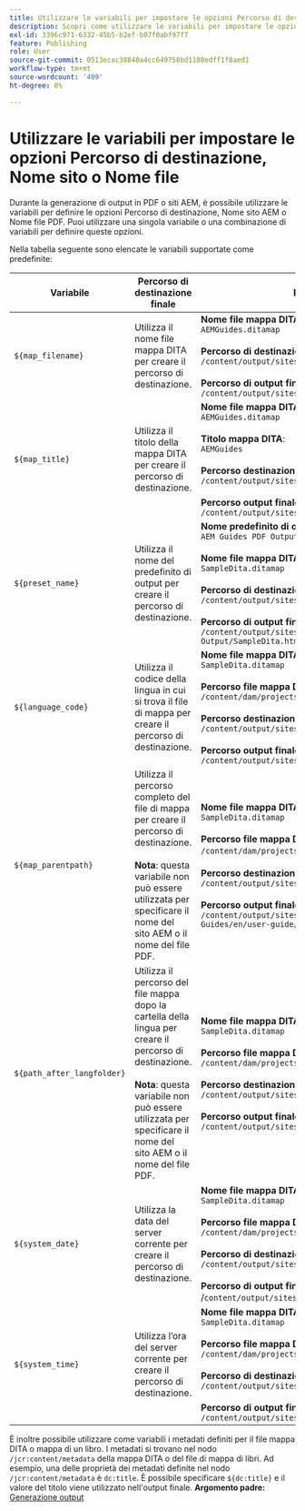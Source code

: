 ```yaml
---
title: Utilizzare le variabili per impostare le opzioni Percorso di destinazione, Nome sito o Nome file
description: Scopri come utilizzare le variabili per impostare le opzioni Percorso di destinazione, Nome sito o Nome file. Conoscere le variabili pronte all’uso supportate in AEM Guides.
exl-id: 3396c971-6332-45b5-b2ef-b07f0abf97f7
feature: Publishing
role: User
source-git-commit: 0513ecac38840a4cc649758bd1180edff1f8aed1
workflow-type: tm+mt
source-wordcount: '409'
ht-degree: 0%

---
```


# Utilizzare le variabili per impostare le opzioni Percorso di destinazione, Nome sito o Nome file


Durante la generazione di output in PDF o siti AEM, è possibile utilizzare le variabili per definire le opzioni Percorso di destinazione, Nome sito AEM o Nome file PDF. Puoi utilizzare una singola variabile o una combinazione di variabili per definire queste opzioni.

Nella tabella seguente sono elencate le variabili supportate come predefinite:

| Variabile | Percorso di destinazione finale | Esempio |
| --- | --- | --- |
| `${map_filename}` | Utilizza il nome file mappa DITA per creare il percorso di destinazione. | **Nome file mappa DITA**:<br>`AEMGuides.ditamap`<br><br>**Percorso di destinazione** configurato come:<br>`/content/output/sites/${map_filename}`<br><br>**Percorso di output finale**:<br>`/content/output/sites/aemGuides/AEMGuides.html` |
| `${map_title}` | Utilizza il titolo della mappa DITA per creare il percorso di destinazione. | **Nome file mappa DITA**:<br>`AEMGuides.ditamap`<br><br>**Titolo mappa DITA**:<br>`AEMGuides`<br><br>**Percorso destinazione** configurato come:<br>`/content/output/sites/${map_title}`<br><br>**Percorso output finale**:<br>`/content/output/sites/AEMGuides/AEMGuides.html` |
| `${preset_name}` | Utilizza il nome del predefinito di output per creare il percorso di destinazione. | **Nome predefinito di output**:<br>`AEM Guides PDF Output`<br><br>**Nome file mappa DITA**:<br>`SampleDita.ditamap`<br><br>**Percorso di destinazione** configurato come:<br>`/content/output/sites/${preset_name}`<br><br>**Percorso di output finale**:<br>`/content/output/sites/AEM Guides PDF Output/SampleDita.html` |
| `${language_code}` | Utilizza il codice della lingua in cui si trova il file di mappa per creare il percorso di destinazione. | **Nome file mappa DITA**:<br>`SampleDita.ditamap`<br><br>**Percorso file mappa DITA**:<br>`/content/dam/projects/AEM-Guides/en/user-guide/`<br><br>**Percorso destinazione** configurato come:<br>`/content/output/sites/${language_code}`<br><br>**Percorso output finale**:<br>`/content/output/sites/en/SampleDita.html` |
| `${map_parentpath}` | Utilizza il percorso completo del file di mappa per creare il percorso di destinazione.<br><br>**Nota**: questa variabile non può essere utilizzata per specificare il nome del sito AEM o il nome del file PDF. | **Nome file mappa DITA**:<br>`SampleDita.ditamap`<br><br>**Percorso file mappa DITA**:<br>`/content/dam/projects/AEM-Guides/en/user-guide`/<br><br>**Percorso destinazione** configurato come:<br>`/content/output/sites/${map_parentpath}`<br><br>**Percorso output finale**:<br>`/content/output/sites/content/dam/projects/AEM-Guides/en/user-guide/SampleDita.html` |
| `${path_after_langfolder}` | Utilizza il percorso del file mappa dopo la cartella della lingua per creare il percorso di destinazione.<br><br>**Nota**: questa variabile non può essere utilizzata per specificare il nome del sito AEM o il nome del file PDF. | **Nome file mappa DITA**:<br>`SampleDita.ditamap`<br><br>**Percorso file mappa DITA**:<br>`/content/dam/projects/AEM-Guides/en/user-guide/`<br><br>**Percorso destinazione** configurato come:<br>`/content/output/sites/${path\_after\_langfolder}`<br><br>**Percorso output finale**:<br>`/content/output/sites/user-guide/SampleDita.html` |
| `${system_date}` | Utilizza la data del server corrente per creare il percorso di destinazione. | **Nome file mappa DITA**: <br> `SampleDita.ditamap` <br><br> **Percorso file mappa DITA:** <br> `/content/dam/projects/AEM-Guides/en/user-guide/` <br><br> **Percorso di destinazione** configurato come: <br> `/content/output/sites/${system_date}` <br> <br> **Percorso di output finale:** <br> /`content/output/sites/08252023/SampleDita.html` |
| `${system_time}` | Utilizza l’ora del server corrente per creare il percorso di destinazione. | **Nome file mappa DITA:** <br>`SampleDita.ditamap` <br> <br> **Percorso file mappa DITA:** <br>`/content/dam/projects/AEM-Guides/en/user-guide/` <br><Br>**Percorso di destinazione** configurato come: <br> `/content/output/sites/${system_time}`<br><br>**Percorso di output finale:**<br>`/content/output/sites/055612/SampleDita.html` |

È inoltre possibile utilizzare come variabili i metadati definiti per il file mappa DITA o mappa di un libro. I metadati si trovano nel nodo `/jcr:content/metadata` della mappa DITA o del file di mappa di libri. Ad esempio, una delle proprietà dei metadati definite nel nodo `/jcr:content/metadata` è `dc:title`. È possibile specificare `${dc:title}` e il valore del titolo viene utilizzato nell&#39;output finale.
**Argomento padre:**[ Generazione output](generate-output.md)
